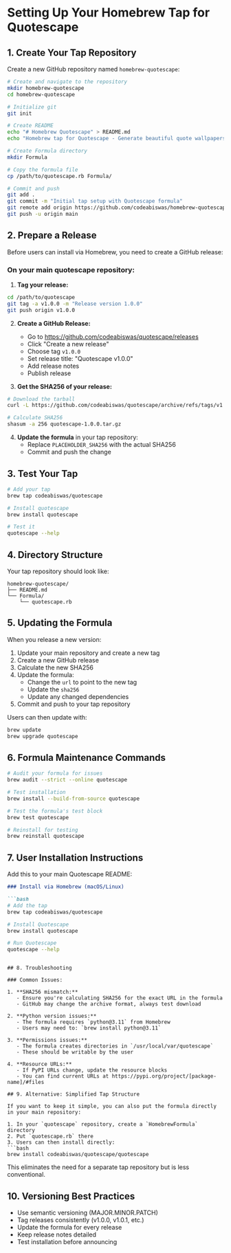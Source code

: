 # Setting Up Your Homebrew Tap for Quotescape

## 1. Create Your Tap Repository

Create a new GitHub repository named `homebrew-quotescape`:

```bash
# Create and navigate to the repository
mkdir homebrew-quotescape
cd homebrew-quotescape

# Initialize git
git init

# Create README
echo "# Homebrew Quotescape" > README.md
echo "Homebrew tap for Quotescape - Generate beautiful quote wallpapers" >> README.md

# Create Formula directory
mkdir Formula

# Copy the formula file
cp /path/to/quotescape.rb Formula/

# Commit and push
git add .
git commit -m "Initial tap setup with Quotescape formula"
git remote add origin https://github.com/codeabiswas/homebrew-quotescape.git
git push -u origin main
```

## 2. Prepare a Release

Before users can install via Homebrew, you need to create a GitHub release:

### On your main quotescape repository:

1. **Tag your release:**
```bash
cd /path/to/quotescape
git tag -a v1.0.0 -m "Release version 1.0.0"
git push origin v1.0.0
```

2. **Create a GitHub Release:**
   - Go to https://github.com/codeabiswas/quotescape/releases
   - Click "Create a new release"
   - Choose tag `v1.0.0`
   - Set release title: "Quotescape v1.0.0"
   - Add release notes
   - Publish release

3. **Get the SHA256 of your release:**
```bash
# Download the tarball
curl -L https://github.com/codeabiswas/quotescape/archive/refs/tags/v1.0.0.tar.gz -o quotescape-1.0.0.tar.gz

# Calculate SHA256
shasum -a 256 quotescape-1.0.0.tar.gz
```

4. **Update the formula** in your tap repository:
   - Replace `PLACEHOLDER_SHA256` with the actual SHA256
   - Commit and push the change

## 3. Test Your Tap

```bash
# Add your tap
brew tap codeabiswas/quotescape

# Install quotescape
brew install quotescape

# Test it
quotescape --help
```

## 4. Directory Structure

Your tap repository should look like:
```
homebrew-quotescape/
├── README.md
└── Formula/
    └── quotescape.rb
```

## 5. Updating the Formula

When you release a new version:

1. Update your main repository and create a new tag
2. Create a new GitHub release
3. Calculate the new SHA256
4. Update the formula:
   - Change the `url` to point to the new tag
   - Update the `sha256`
   - Update any changed dependencies
5. Commit and push to your tap repository

Users can then update with:
```bash
brew update
brew upgrade quotescape
```

## 6. Formula Maintenance Commands

```bash
# Audit your formula for issues
brew audit --strict --online quotescape

# Test installation
brew install --build-from-source quotescape

# Test the formula's test block
brew test quotescape

# Reinstall for testing
brew reinstall quotescape
```

## 7. User Installation Instructions

Add this to your main Quotescape README:

```markdown
### Install via Homebrew (macOS/Linux)

```bash
# Add the tap
brew tap codeabiswas/quotescape

# Install Quotescape
brew install quotescape

# Run Quotescape
quotescape --help
```
```

## 8. Troubleshooting

### Common Issues:

1. **SHA256 mismatch:**
   - Ensure you're calculating SHA256 for the exact URL in the formula
   - GitHub may change the archive format, always test download

2. **Python version issues:**
   - The formula requires `python@3.11` from Homebrew
   - Users may need to: `brew install python@3.11`

3. **Permissions issues:**
   - The formula creates directories in `/usr/local/var/quotescape`
   - These should be writable by the user

4. **Resource URLs:**
   - If PyPI URLs change, update the resource blocks
   - You can find current URLs at https://pypi.org/project/[package-name]/#files

## 9. Alternative: Simplified Tap Structure

If you want to keep it simple, you can also put the formula directly in your main repository:

1. In your `quotescape` repository, create a `HomebrewFormula` directory
2. Put `quotescape.rb` there
3. Users can then install directly:
```bash
brew install codeabiswas/quotescape/quotescape
```

This eliminates the need for a separate tap repository but is less conventional.

## 10. Versioning Best Practices

- Use semantic versioning (MAJOR.MINOR.PATCH)
- Tag releases consistently (v1.0.0, v1.0.1, etc.)
- Update the formula for every release
- Keep release notes detailed
- Test installation before announcing